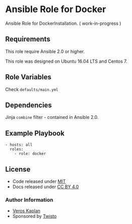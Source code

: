 #  Ansible Role for Docker


Ansible Role for DockerInstallation.   ( work-in-progress )

##  Requirements

This role require Ansible 2.0 or higher.

This role was designed on Ubuntu 16.04 LTS and Centos 7. 

## Role Variables

Check `defaults/main.yml`

##  Dependencies

Jinja `combine` filter - contained in Ansible 2.0.

##  Example Playbook

    - hosts: all
      roles:
        - role: docker

## License

-   Code released under [MIT](https://github.com/pantarei/ansible-role-postgresql/blob/master/LICENSE)
-   Docs released under [CC BY 4.0](http://creativecommons.org/licenses/by/4.0/)

### Author Information

- [Veros Kaplan](https://github.com/verosk/)
- Sponsored by [Twisto](http://twisto.cz/)

